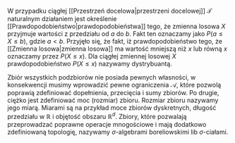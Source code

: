 W przypadku ciągłej [[Przestrzeń docelowa|przestrzeni docelowej]] $\mathcal T$ naturalnym działaniem jest określenie [[Prawdopodobieństwo|prawdopodobieństwa]] tego, że zmienna losowa $X$ przyjmuje wartości z przedziału od $a$ do $b$. Fakt ten oznaczamy jako $P(a\le X\le b)$, gdzie $a\lt b$. Przyjęło się, że fakt, iż prawdopodobieństwo tego, że [[Zmienna losowa|zmienna losowa]] ma wartość mniejszą niż $x$ lub równą $x$ oznaczamy przez $P(X\le x)$. Dla ciągłej zmiennej losowej $X$ prawdopodobieństwo $P(X\le x)$ nazywamy dystrybuantą. 

Zbiór wszystkich podzbiorów nie posiada pewnych własności, w konsekwencji musimy wprowadzić pewne ograniczenia $\mathcal A$, które pozwolą poprawią zdefiniować dopełnienia, przecięcia i sumy zbiorów. Po drugie, ciężko jest zdefiniować moc (rozmiar) zbioru. Rozmiar zbioru nazywamy jego miarą. Miarami są na przykład moce zbiorów dyskretnych, długość przedziału w $\mathbb R$ i objętość obszaru  $\mathbb R^d$. 
Zbiory, które pozwalają przeprowadzać poprawne operacje mnogościowe i mają dodatkowo zdefiniowaną topologię, nazywamy $\sigma$-algebrami boreliowskimi lib $\sigma$-ciałami. 

